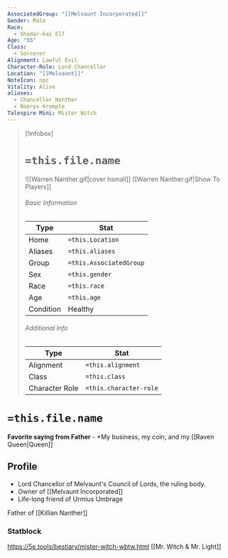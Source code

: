 ```yaml
---
AssociatedGroup: "[[Melvaunt Incorporated]]"
Gender: Male
Race:
  - Shadar-kai Elf
Age: "55"
Class:
  - Sorcerer
Alignment: Lawful Evil
Character-Role: Lord Chancellor
Location: "[[Melvaunt]]"
NoteIcon: npc
Vitality: Alive
aliases:
  - Chancellor Nanther
  - Naeryx Krumple
Talespire Mini: Mister Witch
---
```


> [!infobox]
> # `=this.file.name`
> ![[Warren Nanther.gif|cover hsmall]]
> [[Warren Nanther.gif|Show To Players]]
> ###### Basic Information
> Type |  Stat |
> ---|---|
> Home | `=this.Location` |
> Aliases |`=this.aliases`|
> Group | `=this.AssociatedGroup` |
> Sex | `=this.gender` |
> Race | `=this.race` |
> Age | `=this.age` |
> Condition | Healthy |
> ###### Additional Info
> Type |  Stat |
> ---|---|
> Alignment | `=this.alignment` |
> Class | `=this.class` |
> Character Role | `=this.character-role` |

# `=this.file.name`
**Favorite saying from Father** - *My business, my coin, and my [[Raven Queen|Queen]]
## Profile
- Lord Chancellor of Melvaunt's Council of Lords, the ruling body.
- Owner of [[Melvaunt Incorporated]]
- Life-long friend of Urmius Umbrage

Father of [[Killian Nanther]]

### Statblock
https://5e.tools/bestiary/mister-witch-wbtw.html
[[Mr. Witch & Mr. Light]]